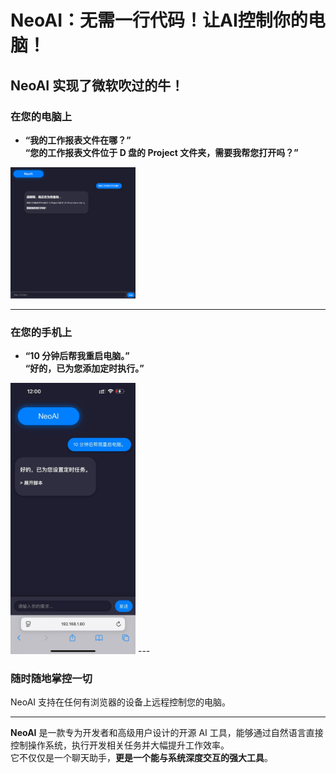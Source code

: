 # **NeoAI：无需一行代码！让AI控制你的电脑！**
## **NeoAI 实现了微软吹过的牛！**

### **在您的电脑上**  
- **“我的工作报表文件在哪？”**  
  **“您的工作报表文件位于 D 盘的 Project 文件夹，需要我帮您打开吗？”**

<img src="docs/PC.png" alt="PC" width="200">

---

### **在您的手机上**  
- **“10 分钟后帮我重启电脑。”**  
  **“好的，已为您添加定时执行。”**
  
<img src="docs/Phone.jpg" alt="Phone" width="200">
---


### **随时随地掌控一切**  
NeoAI 支持在任何有浏览器的设备上远程控制您的电脑。

---

**NeoAI** 是一款专为开发者和高级用户设计的开源 AI 工具，能够通过自然语言直接控制操作系统，执行开发相关任务并大幅提升工作效率。  
它不仅仅是一个聊天助手，**更是一个能与系统深度交互的强大工具**。

